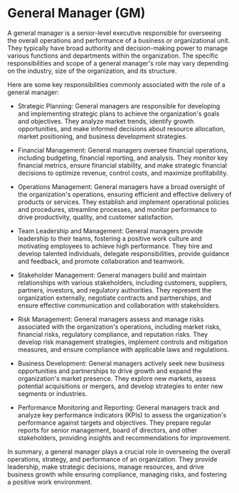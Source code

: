 # General Manager (GM)

A general manager is a senior-level executive responsible for overseeing the overall operations and performance of a business or organizational unit. They typically have broad authority and decision-making power to manage various functions and departments within the organization. The specific responsibilities and scope of a general manager's role may vary depending on the industry, size of the organization, and its structure.

Here are some key responsibilities commonly associated with the role of a general manager:

* Strategic Planning: General managers are responsible for developing and implementing strategic plans to achieve the organization's goals and objectives. They analyze market trends, identify growth opportunities, and make informed decisions about resource allocation, market positioning, and business development strategies.

* Financial Management: General managers oversee financial operations, including budgeting, financial reporting, and analysis. They monitor key financial metrics, ensure financial stability, and make strategic financial decisions to optimize revenue, control costs, and maximize profitability.

* Operations Management: General managers have a broad oversight of the organization's operations, ensuring efficient and effective delivery of products or services. They establish and implement operational policies and procedures, streamline processes, and monitor performance to drive productivity, quality, and customer satisfaction.

* Team Leadership and Management: General managers provide leadership to their teams, fostering a positive work culture and motivating employees to achieve high performance. They hire and develop talented individuals, delegate responsibilities, provide guidance and feedback, and promote collaboration and teamwork.

* Stakeholder Management: General managers build and maintain relationships with various stakeholders, including customers, suppliers, partners, investors, and regulatory authorities. They represent the organization externally, negotiate contracts and partnerships, and ensure effective communication and collaboration with stakeholders.

* Risk Management: General managers assess and manage risks associated with the organization's operations, including market risks, financial risks, regulatory compliance, and reputation risks. They develop risk management strategies, implement controls and mitigation measures, and ensure compliance with applicable laws and regulations.

* Business Development: General managers actively seek new business opportunities and partnerships to drive growth and expand the organization's market presence. They explore new markets, assess potential acquisitions or mergers, and develop strategies to enter new segments or industries.

* Performance Monitoring and Reporting: General managers track and analyze key performance indicators (KPIs) to assess the organization's performance against targets and objectives. They prepare regular reports for senior management, board of directors, and other stakeholders, providing insights and recommendations for improvement.

In summary, a general manager plays a crucial role in overseeing the overall operations, strategy, and performance of an organization. They provide leadership, make strategic decisions, manage resources, and drive business growth while ensuring compliance, managing risks, and fostering a positive work environment.